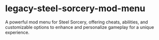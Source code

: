 # legacy-steel-sorcery-mod-menu
A powerful mod menu for Steel Sorcery, offering cheats, abilities, and customizable options to enhance and personalize gameplay for a unique experience.
